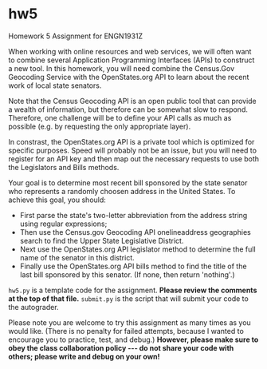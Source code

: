 # hw5
Homework 5 Assignment for ENGN1931Z

When working with online resources and web services, we will often want to combine several Application Programming Interfaces (APIs) to construct a new tool. In this homework, you will need combine the Census.Gov Geocoding Service with the OpenStates.org API to learn about the recent work of local state senators. 

Note that the Census Geocoding API is an open public tool that can provide a wealth of information, but therefore can be somewhat slow to respond. Therefore, one challenge will be to define your API calls as much as possible (e.g. by requesting the only appropriate layer).

In constrast, the OpenStates.org API is a private tool which is optimized for specific purposes. Speed will probably not be an issue, but you will need to register for an API key and then map out the necessary requests to use both the Legislators and Bills methods.

Your goal is to determine most recent bill sponsored by the state senator who represents a randomly choosen address in the United States. To achieve this goal, you should:
  - First parse the state's two-letter abbreviation from the address string using regular expressions;
  - Then use the Census.gov Geocoding API onelineaddress geographies search to find the Upper State Legislative District.
  - Next use the OpenStates.org API legislator method to determine the full name of the senator in this district.
  - Finally use the OpenStates.org API bills method to find the title of the last bill sponsored by this senator. (If none, then return 'nothing'.)

`hw5.py` is a template code for the assignment. **Please review the comments at the top of that file.**  `submit.py` is the script that will submit your code to the autograder.

Please note you are welcome to try this assignment as many times as you would like. (There is no penalty for failed attempts, because I wanted to encourage you to practice, test, and debug.) **However, please make sure to obey the class collaboration policy --- do not share your code with others; please write and debug on your own!**
